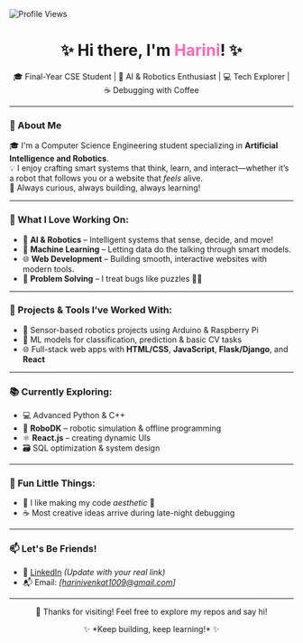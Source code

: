 ![Profile Views](https://komarev.com/ghpvc/?username=HariniVenkatapathy&label=Profile%20Views&color=ff69b4&style=flat)

<h1 align="center">✨ Hi there, I'm <span style="color:#ff69b4;">Harini</span>! ✨</h1>
<p align="center">
  🎓 Final-Year CSE Student  | 🤖 AI & Robotics Enthusiast | 💻 Tech Explorer | ☕ Debugging with Coffee
</p>

---

### 🌟 About Me

🎓 I'm a Computer Science Engineering student specializing in **Artificial Intelligence and Robotics**.  
💡 I enjoy crafting smart systems that think, learn, and interact—whether it’s a robot that follows you or a website that *feels* alive.  
🌱 Always curious, always building, always learning!

---

### 🚀 What I Love Working On:
- 🤖 **AI & Robotics** – Intelligent systems that sense, decide, and move!
- 🧠 **Machine Learning** – Letting data do the talking through smart models.
- 🌐 **Web Development** – Building smooth, interactive websites with modern tools.
- 🧩 **Problem Solving** – I treat bugs like puzzles 🧠✨

---

### 🔧 Projects & Tools I’ve Worked With:
- 🤖 Sensor-based robotics projects using Arduino & Raspberry Pi  
- 🧠 ML models for classification, prediction & basic CV tasks  
- 🌐 Full-stack web apps with **HTML/CSS**, **JavaScript**, **Flask/Django**, and **React**

---

### 📚 Currently Exploring:
- 💻 Advanced Python & C++  
- 🧰 **RoboDK** – robotic simulation & offline programming  
- ⚛️ **React.js** – creating dynamic UIs  
- 🗃️ SQL optimization & system design  
---

### 🎀 Fun Little Things:
- 🌸 I like making my code *aesthetic* 🌈
- ☕ Most creative ideas arrive during late-night debugging

---

### 📫 Let's Be Friends!
- 💼 [LinkedIn](https://www.linkedin.com/in/harini-venkat-045337299/) *(Update with your real link)*  
- 📬 Email: *[harinivenkat1009@gmail.com]*  

---

<p align="center">💖 Thanks for visiting! Feel free to explore my repos and say hi!</p>
<p align="center">✨ *Keep building, keep learning!* ✨</p>
